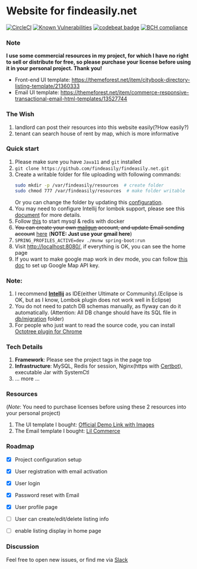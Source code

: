 Website for findeasily.net
============================

[![CircleCI](https://circleci.com/gh/findeasily/findeasily.net.svg?style=svg)](https://circleci.com/gh/findeasily/findeasily.net)
[![Known Vulnerabilities](https://snyk.io/test/github/findeasily/findeasily.net/badge.svg?targetFile=pom.xml)](https://snyk.io/test/github/findeasily/findeasily.net?targetFile=pom.xml)
[![codebeat badge](https://codebeat.co/badges/85b75467-0afb-4436-beaf-f8db43517f81)](https://codebeat.co/projects/github-com-findeasily-findeasily-net-master)
[![BCH compliance](https://bettercodehub.com/edge/badge/findeasily/findeasily.net?branch=master)](https://bettercodehub.com/)

### Note
**I use some commercial resources in my project, for which I have no right to sell or distribute for free, so please purchase your license before using it in your personal project. Thank you!**
* Front-end UI template: https://themeforest.net/item/citybook-directory-listing-template/21360333
* Email UI template: https://themeforest.net/item/commerce-responsive-transactional-email-html-templates/13527744

### The Wish
1. landlord can post their resources into this website easily(?How easily?)
2. tenant can search house of rent by map, which is more informative

### Quick start
1. Please make sure you have `Java11` and `git` installed
2. `git clone https://github.com/findeasily/findeasily.net.git`
3. Create a writable folder for file uploading with following commands:
    ```bash
    sudo mkdir -p /var/findeasily/resources  # create folder
    sudo chmod 777 /var/findeasily/resources  # make folder writable
    ```
   Or you can change the folder by updating this [configuration](./src/main/resources/application.properties#L34).
4. You may need to configure Intellij for lombok support, please see this [document](./docs/Intellij-lombok-setup.md) for more details.
5. Follow [this](./script/README.md) to start mysql & redis with docker
6. <del>You can create your own [mailgun](https://www.mailgun.com/) account, and update Email sending account</del> [here](./src/main/resources/application-dev.properties) (**NOTE: Just use your gmail here**)
7. `SPRING_PROFILES_ACTIVE=dev ./mvnw spring-boot:run`
8. Visit [http://localhost:8080/](http://localhost:8080/), if everything is OK, you can see the home page
9. If you want to make google map work in dev mode, you can follow [this doc](./docs/how-to-get-google-map-api-key.md) to set up Google Map API key.

### Note:
1. I recommend [**Intellij**](https://www.jetbrains.com/idea/download/) as IDE(either Ultimate or Community).(Eclipse is OK, but as I know, Lombok plugin does not work well in Eclipse)
2. You do not need to patch DB schemas manually, as flyway can do it automatically. (Attention: All DB change should have its SQL file in [db/migration](./src/main/resources/db/migration) folder)
3. For people who just want to read the source code, you can install [Octotree plugin for Chrome](https://chrome.google.com/webstore/detail/octotree/bkhaagjahfmjljalopjnoealnfndnagc?hl=en-US)

### Tech Details
1. **Framework**: Please see the project tags in the page top
2. **Infrastructure**: MySQL, Redis for session, Nginx(https with [Certbot](https://certbot.eff.org/)), executable Jar with SystemCtl
3. ... more ...

### Resources 
(*Note*: You need to purchase licenses before using these 2 resources into your personal project)
1. The UI template I bought: [Official Demo Link with Images](http://citybook.kwst.net/)
2. The Email template I bought: [Lil Commerce](http://notification-emails.com/transactional-email-templates) 

### Roadmap
- [x] Project configuration setup
- [x] User registration with email activation
- [x] User login
- [x] Password reset with Email
- [x] User profile page
- [ ] User can create/edit/delete listing info
- [ ] enable listing display in home page


### Discussion
Feel free to open new issues, or find me via [Slack](https://join.slack.com/t/findeasily/shared_invite/enQtNzExMDA0OTM5NDkwLTQ1MDIxYTUxYThhOGMxOTE3MDM4NTE3M2FhMzUyMzU0NWI0YzMyNmRjMmEyZTZjNjg3M2Q4YTE4ODQ1NjQwODA)
